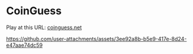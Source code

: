 # CoinGuess
Play at this URL: [coinguess.net](https://coinguess.net)

https://github.com/user-attachments/assets/3ee92a8b-b5e9-417e-8d24-e47aae74dc59

